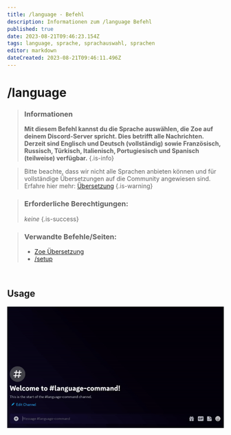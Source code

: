 ```yaml
---
title: /language - Befehl
description: Informationen zum /language Befehl
published: true
date: 2023-08-21T09:46:23.154Z
tags: language, sprache, sprachauswahl, sprachen
editor: markdown
dateCreated: 2023-08-21T09:46:11.496Z
---
```


# /language

>### Informationen
>**Mit diesem Befehl kannst du die Sprache auswählen, die Zoe auf deinem Discord-Server spricht. Dies betrifft alle Nachrichten.
Derzeit sind Englisch und Deutsch (vollständig) sowie Französisch, Russisch, Türkisch, Italienisch, Portugiesisch und Spanisch (teilweise) verfügbar.**
>{.is-info}

>Bitte beachte, dass wir nicht alle Sprachen anbieten können und für vollständige Übersetzungen auf die Community angewiesen sind. Erfahre hier mehr: [Übersetzung](/de/translation)
>{.is-warning}

>### Erforderliche Berechtigungen:
>*keine*
>{.is-success}

>### Verwandte Befehle/Seiten:
>-   [Zoe Übersetzung](/de/translation/)
>-   [/setup](/de/commands/important/setup/)

<br>

## Usage

![](/new_language.gif)